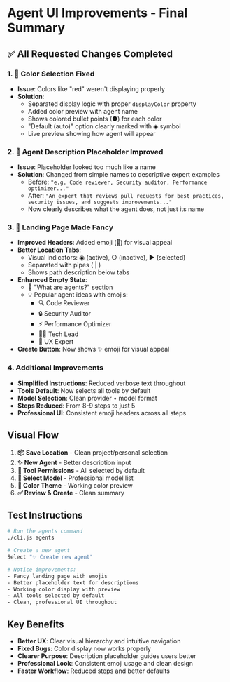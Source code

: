 # Agent UI Improvements - Final Summary

## ✅ All Requested Changes Completed

### 1. 🎨 Color Selection Fixed
- **Issue**: Colors like "red" weren't displaying properly
- **Solution**: 
  - Separated display logic with proper `displayColor` property
  - Added color preview with agent name
  - Shows colored bullet points (●) for each color
  - "Default (auto)" option clearly marked with ◈ symbol
  - Live preview showing how agent will appear

### 2. 📝 Agent Description Placeholder Improved
- **Issue**: Placeholder looked too much like a name
- **Solution**: Changed from simple names to descriptive expert examples
  - Before: `"e.g. Code reviewer, Security auditor, Performance optimizer..."`
  - After: `"An expert that reviews pull requests for best practices, security issues, and suggests improvements..."`
  - Now clearly describes what the agent does, not just its name

### 3. 🚀 Landing Page Made Fancy
- **Improved Headers**: Added emoji (🤖) for visual appeal
- **Better Location Tabs**:
  - Visual indicators: ◉ (active), ○ (inactive), ▶ (selected)
  - Separated with pipes ( | )
  - Shows path description below tabs
- **Enhanced Empty State**:
  - 💭 "What are agents?" section
  - 💡 Popular agent ideas with emojis:
    - 🔍 Code Reviewer
    - 🔒 Security Auditor
    - ⚡ Performance Optimizer
    - 🧑‍💼 Tech Lead
    - 🎨 UX Expert
- **Create Button**: Now shows ✨ emoji for visual appeal

### 4. Additional Improvements
- **Simplified Instructions**: Reduced verbose text throughout
- **Tools Default**: Now selects all tools by default
- **Model Selection**: Clean provider • model format
- **Steps Reduced**: From 8-9 steps to just 5
- **Professional UI**: Consistent emoji headers across all steps

## Visual Flow

1. **📦 Save Location** - Clean project/personal selection
2. **✨ New Agent** - Better description input
3. **🔧 Tool Permissions** - All selected by default
4. **🤖 Select Model** - Professional model list
5. **🎨 Color Theme** - Working color preview
6. **✅ Review & Create** - Clean summary

## Test Instructions

```bash
# Run the agents command
./cli.js agents

# Create a new agent
Select "✨ Create new agent"

# Notice improvements:
- Fancy landing page with emojis
- Better placeholder text for descriptions
- Working color display with preview
- All tools selected by default
- Clean, professional UI throughout
```

## Key Benefits

- **Better UX**: Clear visual hierarchy and intuitive navigation
- **Fixed Bugs**: Color display now works properly
- **Clearer Purpose**: Description placeholder guides users better
- **Professional Look**: Consistent emoji usage and clean design
- **Faster Workflow**: Reduced steps and better defaults